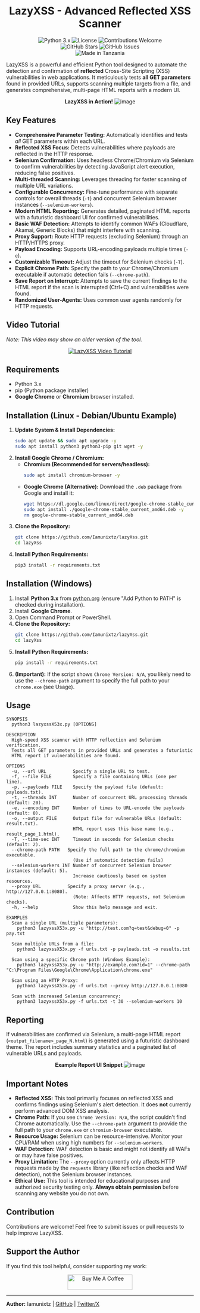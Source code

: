 <h1 align="center">LazyXSS - Advanced Reflected XSS Scanner</h1>

<p align="center">
  <img src="https://img.shields.io/badge/Python-3.x-blue?style=for-the-badge" alt="Python 3.x" />
  <img src="https://img.shields.io/github/license/iamunixtz/LazyXss?style=for-the-badge" alt="License" />
  <img src="https://img.shields.io/badge/Contributions-Welcome-brightgreen?style=for-the-badge" alt="Contributions Welcome" />
  <br>
  <img src="https://img.shields.io/github/stars/iamunixtz/LazyXss?style=for-the-badge" alt="GitHub Stars" />
  <img src="https://img.shields.io/github/issues/iamunixtz/LazyXss?style=for-the-badge" alt="GitHub Issues" />
  <br>
  <img src="https://img.shields.io/badge/Made_in-Tanzania-orange?style=for-the-badge" alt="Made in Tanzania" />
</p>

LazyXSS is a powerful and efficient Python tool designed to automate the detection and confirmation of **reflected** Cross-Site Scripting (XSS) vulnerabilities in web applications. It meticulously tests **all GET parameters** found in provided URLs, supports scanning multiple targets from a file, and generates comprehensive, multi-page HTML reports with a modern UI.

<div align="center">

**LazyXSS in Action!**
![image](https://github.com/user-attachments/assets/772131f1-e761-4a7e-bb78-f7f03540e957)

</div>

## Key Features

*   **Comprehensive Parameter Testing:** Automatically identifies and tests *all* GET parameters within each URL.
*   **Reflected XSS Focus:** Detects vulnerabilities where payloads are reflected in the HTTP response.
*   **Selenium Confirmation:** Uses headless Chrome/Chromium via Selenium to confirm vulnerabilities by detecting JavaScript alert execution, reducing false positives.
*   **Multi-threaded Scanning:** Leverages threading for faster scanning of multiple URL variations.
*   **Configurable Concurrency:** Fine-tune performance with separate controls for overall threads (`-t`) and concurrent Selenium browser instances (`--selenium-workers`).
*   **Modern HTML Reporting:** Generates detailed, paginated HTML reports with a futuristic dashboard UI for confirmed vulnerabilities.
*   **Basic WAF Detection:** Attempts to identify common WAFs (Cloudflare, Akamai, Generic Blocks) that might interfere with scanning.
*   **Proxy Support:** Route HTTP requests (excluding Selenium) through an HTTP/HTTPS proxy.
*   **Payload Encoding:** Supports URL-encoding payloads multiple times (`-e`).
*   **Customizable Timeout:** Adjust the timeout for Selenium checks (`-T`).
*   **Explicit Chrome Path:** Specify the path to your Chrome/Chromium executable if automatic detection fails (`--chrome-path`).
*   **Save Report on Interrupt:** Attempts to save the current findings to the HTML report if the scan is interrupted (Ctrl+C) and vulnerabilities were found.
*   **Randomized User-Agents:** Uses common user agents randomly for HTTP requests.

## Video Tutorial

*Note: This video may show an older version of the tool.*
<div align="center">
  <a href="https://youtu.be/7d0vryZCf5k">
    <img src="https://img.youtube.com/vi/7d0vryZCf5k/0.jpg" alt="LazyXSS Video Tutorial"/>
  </a>
</div>

## Requirements

*   Python 3.x
*   pip (Python package installer)
*   **Google Chrome** or **Chromium** browser installed.

## Installation (Linux - Debian/Ubuntu Example)

1.  **Update System & Install Dependencies:**
    ```bash
    sudo apt update && sudo apt upgrade -y
    sudo apt install python3 python3-pip git wget -y
    ```
2.  **Install Google Chrome / Chromium:**
    *   **Chromium (Recommended for servers/headless):**
        ```bash
        sudo apt install chromium-browser -y
        ```
    *   **Google Chrome (Alternative):** Download the `.deb` package from Google and install it:
        ```bash
        wget https://dl.google.com/linux/direct/google-chrome-stable_current_amd64.deb
        sudo apt install ./google-chrome-stable_current_amd64.deb -y
        rm google-chrome-stable_current_amd64.deb
        ```
3.  **Clone the Repository:**
    ```bash
    git clone https://github.com/Iamunixtz/lazyXss.git
    cd lazyXss
    ```
4.  **Install Python Requirements:**
    ```bash
    pip3 install -r requirements.txt
    ```

## Installation (Windows)

1.  Install **Python 3.x** from [python.org](https://www.python.org/) (ensure "Add Python to PATH" is checked during installation).
2.  Install **Google Chrome**.
3.  Open Command Prompt or PowerShell.
4.  **Clone the Repository:**
    ```bash
    git clone https://github.com/Iamunixtz/lazyXss.git
    cd lazyXss
    ```
5.  **Install Python Requirements:**
    ```bash
    pip install -r requirements.txt
    ```
6.  **(Important):** If the script shows `Chrome Version: N/A`, you likely need to use the `--chrome-path` argument to specify the full path to your `chrome.exe` (see Usage).

## Usage

```text
SYNOPSIS
  python3 lazyxssX53x.py [OPTIONS]

DESCRIPTION
  High-speed XSS scanner with HTTP reflection and Selenium verification.
  Tests all GET parameters in provided URLs and generates a futuristic
  HTML report if vulnerabilities are found.

OPTIONS
  -u, --url URL          Specify a single URL to test.
  -f, --file FILE        Specify a file containing URLs (one per line).
  -p, --payloads FILE    Specify the payload file (default: payloads.txt).
  -t, --threads INT      Number of concurrent URL processing threads (default: 20).
  -e, --encoding INT     Number of times to URL-encode the payloads (default: 0).
  -o, --output FILE      Output file for vulnerable URLs (default: result.txt).
                         HTML report uses this base name (e.g., result_page_1.html).
  -T, --time-sec INT     Timeout in seconds for Selenium checks (default: 2).
  --chrome-path PATH   Specify the full path to the chrome/chromium executable.
                         (Use if automatic detection fails)
  --selenium-workers INT Number of concurrent Selenium browser instances (default: 5).
                         Increase cautiously based on system resources.
  --proxy URL          Specify a proxy server (e.g., http://127.0.0.1:8080).
                         (Note: Affects HTTP requests, not Selenium checks).
  -h, --help             Show this help message and exit.

EXAMPLES
  Scan a single URL (multiple parameters):
    python3 lazyxssX53x.py -u "http://test.com?q=test&debug=0" -p pay.txt

  Scan multiple URLs from a file:
    python3 lazyxssX53x.py -f urls.txt -p payloads.txt -o results.txt

  Scan using a specific Chrome path (Windows Example):
    python3 lazyxssX53x.py -u "http://example.com?id=1" --chrome-path "C:\Program Files\Google\Chrome\Application\chrome.exe"

  Scan using an HTTP Proxy:
    python3 lazyxssX53x.py -f urls.txt --proxy http://127.0.0.1:8080

  Scan with increased Selenium concurrency:
    python3 lazyxssX53x.py -f urls.txt -t 30 --selenium-workers 10
```

## Reporting

If vulnerabilities are confirmed via Selenium, a multi-page HTML report (`<output_filename>_page_N.html`) is generated using a futuristic dashboard theme. The report includes summary statistics and a paginated list of vulnerable URLs and payloads.

<div align="center">

**Example Report UI Snippet**
![image](https://github.com/user-attachments/assets/15b5626e-4e8b-4319-93fc-6b313c54de8b)

</div>

## Important Notes

*   **Reflected XSS:** This tool primarily focuses on reflected XSS and confirms findings using Selenium's alert detection. It does **not** currently perform advanced DOM XSS analysis.
*   **Chrome Path:** If you see `Chrome Version: N/A`, the script couldn't find Chrome automatically. Use the `--chrome-path` argument to provide the full path to your `chrome.exe` or `chromium-browser` executable.
*   **Resource Usage:** Selenium can be resource-intensive. Monitor your CPU/RAM when using high numbers for `--selenium-workers`.
*   **WAF Detection:** WAF detection is basic and might not identify all WAFs or may have false positives.
*   **Proxy Limitation:** The `--proxy` option currently only affects HTTP requests made by the `requests` library (like reflection checks and WAF detection), not the Selenium browser instances.
*   **Ethical Use:** This tool is intended for educational purposes and authorized security testing only. **Always obtain permission** before scanning any website you do not own.

## Contribution

Contributions are welcome! Feel free to submit issues or pull requests to help improve LazyXSS.

## Support the Author

If you find this tool helpful, consider supporting my work:

<div align="center">
<a href="https://buymeacoffee.com/iamunixtz" target="_blank"><img src="https://img.buymeacoffee.com/button-api/?text=Buy me a coffee&emoji=&slug=iamunixtz&button_colour=06b6d4&font_colour=0f172a&font_family=Inter&outline_colour=000000&coffee_colour=FFDD00" alt="Buy Me A Coffee" style="height: 41px !important;width: 174px !important;" ></a>
</div>

---

**Author:** Iamunixtz | [GitHub](https://github.com/iamunixtz) | [Twitter/X](https://x.com/iamunixtz)
